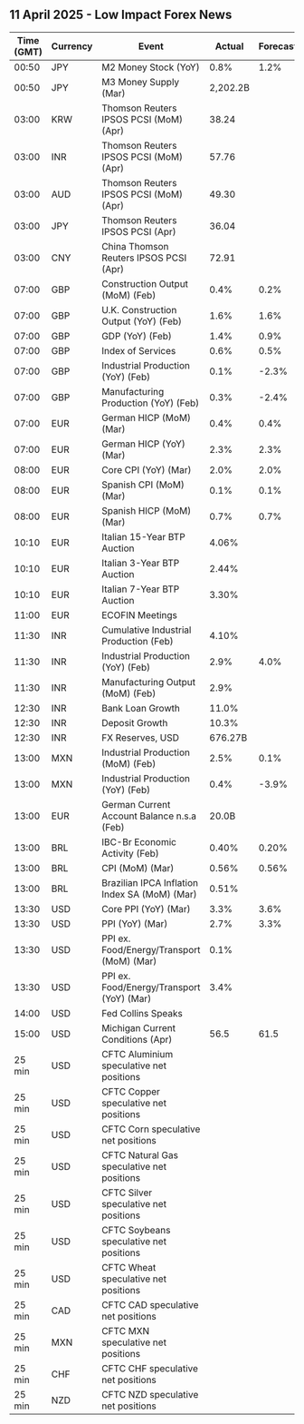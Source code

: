 ## 11 April 2025 - Low Impact Forex News

| Time (GMT) | Currency | Event | Actual | Forecast | Previous |
|------|----------|-------|--------|----------|----------|
| 00:50 | JPY | M2 Money Stock (YoY) | 0.8% | 1.2% | 1.2% |
| 00:50 | JPY | M3 Money Supply (Mar) | 2,202.2B |  | 2,202.2B |
| 03:00 | KRW | Thomson Reuters IPSOS PCSI (MoM) (Apr) | 38.24 |  | 39.38 |
| 03:00 | INR | Thomson Reuters IPSOS PCSI (MoM) (Apr) | 57.76 |  | 60.18 |
| 03:00 | AUD | Thomson Reuters IPSOS PCSI (MoM) (Apr) | 49.30 |  | 52.39 |
| 03:00 | JPY | Thomson Reuters IPSOS PCSI (Apr) | 36.04 |  | 35.68 |
| 03:00 | CNY | China Thomson Reuters IPSOS PCSI (Apr) | 72.91 |  | 69.48 |
| 07:00 | GBP | Construction Output (MoM) (Feb) | 0.4% | 0.2% | -0.3% |
| 07:00 | GBP | U.K. Construction Output (YoY) (Feb) | 1.6% | 1.6% | 0.0% |
| 07:00 | GBP | GDP (YoY) (Feb) | 1.4% | 0.9% | 1.2% |
| 07:00 | GBP | Index of Services | 0.6% | 0.5% | 0.4% |
| 07:00 | GBP | Industrial Production (YoY) (Feb) | 0.1% | -2.3% | -0.5% |
| 07:00 | GBP | Manufacturing Production (YoY) (Feb) | 0.3% | -2.4% | -0.9% |
| 07:00 | EUR | German HICP (MoM) (Mar) | 0.4% | 0.4% | 0.5% |
| 07:00 | EUR | German HICP (YoY) (Mar) | 2.3% | 2.3% | 2.6% |
| 08:00 | EUR | Core CPI (YoY) (Mar) | 2.0% | 2.0% | 2.2% |
| 08:00 | EUR | Spanish CPI (MoM) (Mar) | 0.1% | 0.1% | 0.4% |
| 08:00 | EUR | Spanish HICP (MoM) (Mar) | 0.7% | 0.7% | 0.4% |
| 10:10 | EUR | Italian 15-Year BTP Auction | 4.06% |  | 4.42% |
| 10:10 | EUR | Italian 3-Year BTP Auction | 2.44% |  | 2.77% |
| 10:10 | EUR | Italian 7-Year BTP Auction | 3.30% |  | 3.18% |
| 11:00 | EUR | ECOFIN Meetings |  |  |  |
| 11:30 | INR | Cumulative Industrial Production (Feb) | 4.10% |  | 4.20% |
| 11:30 | INR | Industrial Production (YoY) (Feb) | 2.9% | 4.0% | 5.2% |
| 11:30 | INR | Manufacturing Output (MoM) (Feb) | 2.9% |  | 5.8% |
| 12:30 | INR | Bank Loan Growth | 11.0% |  | 11.1% |
| 12:30 | INR | Deposit Growth | 10.3% |  | 10.2% |
| 12:30 | INR | FX Reserves, USD | 676.27B |  | 665.40B |
| 13:00 | MXN | Industrial Production (MoM) (Feb) | 2.5% | 0.1% | -0.6% |
| 13:00 | MXN | Industrial Production (YoY) (Feb) | 0.4% | -3.9% | -2.9% |
| 13:00 | EUR | German Current Account Balance n.s.a (Feb) | 20.0B |  | 14.9B |
| 13:00 | BRL | IBC-Br Economic Activity (Feb) | 0.40% | 0.20% | 0.90% |
| 13:00 | BRL | CPI (MoM) (Mar) | 0.56% | 0.56% | 1.31% |
| 13:00 | BRL | Brazilian IPCA Inflation Index SA (MoM) (Mar) | 0.51% |  | 1.32% |
| 13:30 | USD | Core PPI (YoY) (Mar) | 3.3% | 3.6% | 3.5% |
| 13:30 | USD | PPI (YoY) (Mar) | 2.7% | 3.3% | 3.2% |
| 13:30 | USD | PPI ex. Food/Energy/Transport (MoM) (Mar) | 0.1% |  | 0.4% |
| 13:30 | USD | PPI ex. Food/Energy/Transport (YoY) (Mar) | 3.4% |  | 3.5% |
| 14:00 | USD | Fed Collins Speaks |  |  |  |
| 15:00 | USD | Michigan Current Conditions (Apr) | 56.5 | 61.5 | 63.8 |
| 25 min | USD | CFTC Aluminium speculative net positions |  |  | 1.3K |
| 25 min | USD | CFTC Copper speculative net positions |  |  | 30.0K |
| 25 min | USD | CFTC Corn speculative net positions |  |  | 166.9K |
| 25 min | USD | CFTC Natural Gas speculative net positions |  |  | -122.6K |
| 25 min | USD | CFTC Silver speculative net positions |  |  | 57.3K |
| 25 min | USD | CFTC Soybeans speculative net positions |  |  | -3.5K |
| 25 min | USD | CFTC Wheat speculative net positions |  |  | -102.8K |
| 25 min | CAD | CFTC CAD speculative net positions |  |  | -130.0K |
| 25 min | MXN | CFTC MXN speculative net positions |  |  | 51.1K |
| 25 min | CHF | CFTC CHF speculative net positions |  |  | -42.8K |
| 25 min | NZD | CFTC NZD speculative net positions |  |  | -45.0K |
